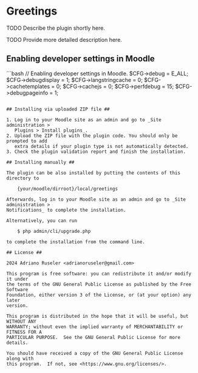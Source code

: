 # Greetings #

TODO Describe the plugin shortly here.

TODO Provide more detailed description here.

## Enabling developer settings in Moodle

´´´bash
// Enabling developer settings in Moodle.
$CFG->debug = E_ALL;
$CFG->debugdisplay = 1;
$CFG->langstringcache = 0;
$CFG->cachetemplates = 0;
$CFG->cachejs = 0;
$CFG->perfdebug = 15;
$CFG->debugpageinfo = 1;
```

## Installing via uploaded ZIP file ##

1. Log in to your Moodle site as an admin and go to _Site administration >
   Plugins > Install plugins_.
2. Upload the ZIP file with the plugin code. You should only be prompted to add
   extra details if your plugin type is not automatically detected.
3. Check the plugin validation report and finish the installation.

## Installing manually ##

The plugin can be also installed by putting the contents of this directory to

    {your/moodle/dirroot}/local/greetings

Afterwards, log in to your Moodle site as an admin and go to _Site administration >
Notifications_ to complete the installation.

Alternatively, you can run

    $ php admin/cli/upgrade.php

to complete the installation from the command line.

## License ##

2024 Adriano Ruseler <adrianoruseler@gmail.com>

This program is free software: you can redistribute it and/or modify it under
the terms of the GNU General Public License as published by the Free Software
Foundation, either version 3 of the License, or (at your option) any later
version.

This program is distributed in the hope that it will be useful, but WITHOUT ANY
WARRANTY; without even the implied warranty of MERCHANTABILITY or FITNESS FOR A
PARTICULAR PURPOSE.  See the GNU General Public License for more details.

You should have received a copy of the GNU General Public License along with
this program.  If not, see <https://www.gnu.org/licenses/>.
